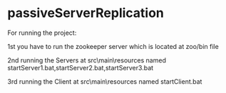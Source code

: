 # passiveServerReplication

For running the project:

1st you have to run the zookeeper server which is located at zoo/bin file

2nd running the Servers  at src\main\resources named startServer1.bat,startServer2.bat,startServer3.bat

3rd running the Client at src\main\resources named startClient.bat
